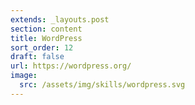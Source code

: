 ```yaml
---
extends: _layouts.post
section: content
title: WordPress
sort_order: 12
draft: false
url: https://wordpress.org/
image:
  src: /assets/img/skills/wordpress.svg
---
```

